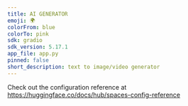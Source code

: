 ```yaml
---
title: AI GENERATOR
emoji: 🌍
colorFrom: blue
colorTo: pink
sdk: gradio
sdk_version: 5.17.1
app_file: app.py
pinned: false
short_description: text to image/video generator
---
```


Check out the configuration reference at https://huggingface.co/docs/hub/spaces-config-reference
